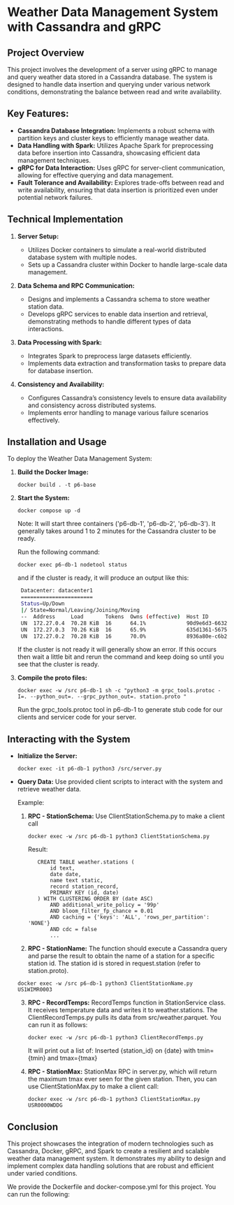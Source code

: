 # Weather Data Management System with Cassandra and gRPC

## Project Overview

This project involves the development of a server using gRPC to manage and query weather data stored in a Cassandra database. 
The system is designed to handle data insertion and querying under various network conditions, demonstrating the balance between read and write availability.


## Key Features:

- **Cassandra Database Integration:** Implements a robust schema with partition keys and cluster keys to efficiently manage weather data.
- **Data Handling with Spark:** Utilizes Apache Spark for preprocessing data before insertion into Cassandra, showcasing efficient data management techniques.
- **gRPC for Data Interaction:** Uses gRPC for server-client communication, allowing for effective querying and data management.
- **Fault Tolerance and Availability:** Explores trade-offs between read and write availability, ensuring that data insertion is prioritized even under potential network failures.


## Technical Implementation
1. **Server Setup:**
    - Utilizes Docker containers to simulate a real-world distributed database system with multiple nodes.
    - Sets up a Cassandra cluster within Docker to handle large-scale data management.
      
2. **Data Schema and RPC Communication:**

    - Designs and implements a Cassandra schema to store weather station data.
    - Develops gRPC services to enable data insertion and retrieval, demonstrating methods to handle different types of data interactions.

3. **Data Processing with Spark:**

    - Integrates Spark to preprocess large datasets efficiently.
    - Implements data extraction and transformation tasks to prepare data for database insertion.

4. **Consistency and Availability:**

    - Configures Cassandra’s consistency levels to ensure data availability and consistency across distributed systems.
    - Implements error handling to manage various failure scenarios effectively.


## Installation and Usage
To deploy the Weather Data Management System:

1. **Build the Docker Image:**
    ```
    docker build . -t p6-base
    ```
2. **Start the System:**
   ```
   docker compose up -d
   ```
   Note: It will start three containers ('p6-db-1', 'p6-db-2', 'p6-db-3'). It generally takes around 1 to 2 minutes for the Cassandra cluster to be ready.
   
   Run the following command:
   ```
   docker exec p6-db-1 nodetool status
   ```
   and if the cluster is ready, it will produce an output like this:

   ```sh
    Datacenter: datacenter1
    =======================
    Status=Up/Down
    |/ State=Normal/Leaving/Joining/Moving
    --  Address     Load       Tokens  Owns (effective)  Host ID                               Rack 
    UN  172.27.0.4  70.28 KiB  16      64.1%             90d9e6d3-6632-4721-a78b-75d65c673db1  rack1
    UN  172.27.0.3  70.26 KiB  16      65.9%             635d1361-5675-4399-89fa-f5624df4a960  rack1
    UN  172.27.0.2  70.28 KiB  16      70.0%             8936a80e-c6b2-42ef-b54d-4160ff08857d  rack1
    ```
    If the cluster is not ready it will generally show an error. If this
    occurs then wait a little bit and rerun the command and keep doing so
    until you see that the cluster is ready.
    
4. **Compile the proto files:**
    ```
    docker exec -w /src p6-db-1 sh -c "python3 -m grpc_tools.protoc -I=. --python_out=. --grpc_python_out=. station.proto "
    ```
   Run the grpc_tools.protoc tool in p6-db-1 to generate stub code for our clients and servicer code for your server.
    
## Interacting with the System

- **Initialize the Server:**
  ```
  docker exec -it p6-db-1 python3 /src/server.py
  ```

- **Query Data:**
  Use provided client scripts to interact with the system and retrieve weather data.

  Example:
  1. **RPC - StationSchema:** Use ClientStationSchema.py to make a client call
     ```
     docker exec -w /src p6-db-1 python3 ClientStationSchema.py
     ```
     
     Result:
     ```
        CREATE TABLE weather.stations (
            id text,
            date date,
            name text static,
            record station_record,
            PRIMARY KEY (id, date)
        ) WITH CLUSTERING ORDER BY (date ASC)
            AND additional_write_policy = '99p'
            AND bloom_filter_fp_chance = 0.01
            AND caching = {'keys': 'ALL', 'rows_per_partition': 'NONE'}
            AND cdc = false
            ...
     ```
     
  3. **RPC - StationName:** The function should execute a Cassandra query and parse the result to obtain the name of a station for a specific station id.
  The station id is stored in request.station (refer to station.proto).
    ```
    docker exec -w /src p6-db-1 python3 ClientStationName.py US1WIMR0003
    ```
  3. **RPC - RecordTemps:** RecordTemps function in StationService class. It receives temperature data and writes it to weather.stations.
     The ClientRecordTemps.py pulls its data from src/weather.parquet. You can run it as follows:
     ```
     docker exec -w /src p6-db-1 python3 ClientRecordTemps.py
     ```
     It will print out a list of: Inserted {station_id} on {date} with tmin={tmin} and tmax={tmax}

  4. **RPC - StationMax:** StationMax RPC in server.py, which will return the maximum tmax ever seen for the given station.
     Then, you can use ClientStationMax.py to make a client call:
     ```
     docker exec -w /src p6-db-1 python3 ClientStationMax.py USR0000WDDG
     ```
     
## Conclusion
This project showcases the integration of modern technologies such as Cassandra, Docker, gRPC, and Spark to create a resilient and scalable weather data management system. It demonstrates my ability to design and implement complex data handling solutions that are robust and efficient under varied conditions.
  
We provide the Dockerfile and docker-compose.yml for this project. You can run the following:
